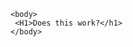 


<html>
    <head>
      <title>My first page</title>
    </head>
  
  
    <body>
     <H1>Does this work?</h1>
    </body>
  
</html>

